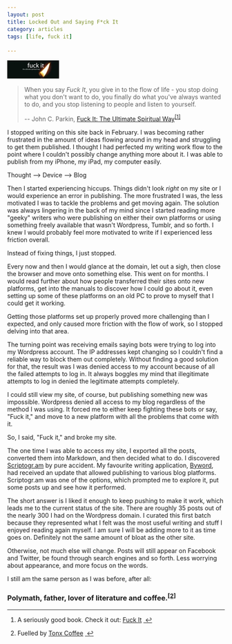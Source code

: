 ```yaml
---
layout: post
title: Locked Out and Saying F*ck It
category: articles
tags: [life, fuck it]

---
```

<a href="http://www.amazon.com/gp/product/1401927599/ref=as_li_ss_tl?ie=UTF8&camp=1789&creative=390957&creativeASIN=1401927599&linkCode=as2&tag=four0b-20"><img src="/images/locked-out-and-saying-fck-it.jpg"></a>
> When you say *Fuck It*, you give in to the flow of life - you stop doing what you don't want to do, you finally do what you've always wanted to do, and you stop listening to people and listen to yourself. 
>
> -- John C. Parkin, [Fuck It: The Ultimate Spiritual Way](http://www.amazon.com/gp/product/1401927599/ref=as_li_ss_tl?ie=UTF8&camp=1789&creative=390957&creativeASIN=1401927599&linkCode=as2&tag=four0b-20 "Fuck It - John C Parkin")<sup><a href="#fn:1" id="fnref:1" title="see footnote" class="footnote">[1]</a></sup>

I stopped writing on this site back in February. I was becoming rather frustrated in the amount of ideas flowing around in my head and struggling to get them published. I thought I had perfected my writing work flow to the point where I couldn't possibly change anything more about it. I was able to publish from my iPhone, my iPad, my computer easily. 

Thought --> Device --> Blog

Then I started experiencing hiccups. Things didn't look *right* on my site or I would experience an error in publishing. The more frustrated I was, the less motivated I was to tackle the problems and get moving again. The solution was always lingering in the back of my mind since I started reading more "geeky" writers who were publishing on either their own platforms or using something freely available that wasn't Wordpress, Tumblr, and so forth. I knew I would probably feel more motivated to write if I experienced less friction overall. 

Instead of fixing things, I just stopped. 

Every now and then I would glance at the domain, let out a sigh, then close the browser and move onto something else. This went on for months. I would read further about how people transferred their sites onto new platforms, get into the manuals to discover how I could go about it, even setting up some of these platforms on an old PC to prove to myself that I could get it working. 

Getting those platforms set up properly proved more challenging than I expected, and only caused more friction with the flow of work, so I stopped delving into that area. 

The turning point was receiving emails saying bots were trying to log into my Wordpress account. The IP addresses kept changing so I couldn't find a reliable way to block them out completely. Without finding a good solution for that, the result was I was denied access to my account because of all the failed attempts to log in. It always boggles my mind that illegitimate attempts to log in denied the legitimate attempts completely. 

I could still view my site, of course, but publishing something new was impossible. Wordpress denied all access to my blog regardless of the method I was using. It forced me to either keep fighting these bots or say, "Fuck it," and move to a new platform with all the problems that come with it. 

So, I said, "Fuck it," and broke my site. 

The one time I was able to access my site, I exported all the posts, converted them into Markdown, and then decided what to do. I discovered [Scriptogr.am](http://scriptogr.am "Scriptogr.am") by pure accident. My favourite writing application, [Byword](https://itunes.apple.com/us/app/byword/id420212497?mt=12&uo=4&at=10l4Qt "Byword"), had received an update that allowed publishing to various blog platforms. Scriptogr.am was one of the options, which prompted me to explore it, put some posts up and see how it performed. 

The short answer is I liked it enough to keep pushing to make it work, which leads me to the current status of the site. There are roughly 35 posts out of the nearly 300 I had on the Wordpress domain. I curated this first batch because they represented what I felt was the most useful writing and stuff I enjoyed reading again myself. I am sure I will be adding more to it as time goes on. Definitely not the same amount of bloat as the other site. 

Otherwise, not much else will change. Posts will still appear on Facebook and Twitter, be found through search engines and so forth. Less worrying about appearance, and more focus on the words.  

I still am the same person as I was before, after all:

### Polymath, father, lover of literature and coffee.<sup><a href="#fn:2" id="fnref:2" title="see footnote" class="footnote">[2]</a></sup>

<div class="footnotes">
<hr />
<ol>

<li id="fn:1">
<p>A seriously good book. Check it out: <a href="http://www.amazon.com/gp/product/1401927599/ref=as_li_ss_tl?ie=UTF8&amp;camp=1789&amp;creative=390957&amp;creativeASIN=1401927599&amp;linkCode=as2&amp;tag=four0b-20" title="Fuck It - John C Parkin">Fuck It</a> <a href="#fnref:1" title="return to article" class="reversefootnote">&#160;&#8617;</a></p>
</li>

<li id="fn:2">
<p>Fuelled by <a href="https://tonx.org/178939be" title="Tonx Coffee">Tonx Coffee</a> <a href="#fnref:2" title="return to article" class="reversefootnote">&#160;&#8617;</a></p>
</li>

</ol>
</div>